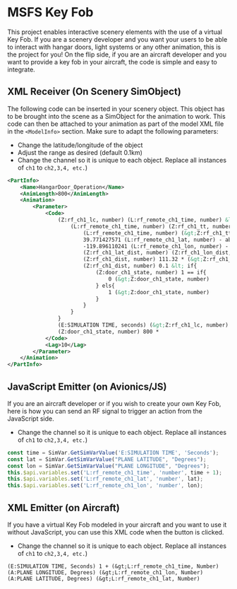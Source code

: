 # MSFS Key Fob
This project enables interactive scenery elements with the use of a virtual Key Fob. If you are a scenery developer and you want your users to be able to interact with hangar doors, light systems or any other animation, this is the project for you!
On the flip side, if you are an aircraft developer and you want to provide a key fob in your aircraft, the code is simple and easy to integrate.

## XML Receiver (On Scenery SimObject)
The following code can be inserted in your scenery object. This object has to be brought into the scene as a SimObject for the animation to work. This code can then be attached to your animation as part of the model XML file in the ``<ModelInfo>`` section. Make sure to adapt the following parameters: 
- Change the latitude/longitude of the object
- Adjust the range as desired (default 0.1km)
- Change the channel so it is unique to each object. Replace all instances of ``ch1`` to ``ch2,3,4, etc.``)
```xml
<PartInfo>
	<Name>HangarDoor_Operation</Name>
	<AnimLength>800</AnimLength>
	<Animation>
		<Parameter>
			<Code>
				(Z:rf_ch1_lc, number) (L:rf_remote_ch1_time, number) &lt; if{
					(L:rf_remote_ch1_time, number) (Z:rf_ch1_tt, number) != if{
						(L:rf_remote_ch1_time, number) (&gt;Z:rf_ch1_tt, number)
						39.771427571 (L:rf_remote_ch1_lat, number) - abs (&gt;Z:rf_ch1_lat_dist, number)
						-119.896110241 (L:rf_remote_ch1_lon, number) - abs (&gt;Z:rf_ch1_lon_dist, number)
						(Z:rf_ch1_lat_dist, number) (Z:rf_ch1_lon_dist, number) + (&gt;Z:rf_ch1_dist, number)
						(Z:rf_ch1_dist, number) 111.32 * (&gt;Z:rf_ch1_dist, number)
						(Z:rf_ch1_dist, number) 0.1 &lt; if{
							(Z:door_ch1_state, number) 1 == if{
								0 (&gt;Z:door_ch1_state, number)
							} els{
								1 (&gt;Z:door_ch1_state, number)
							}
						}
					}
				}
				(E:SIMULATION TIME, seconds) (&gt;Z:rf_ch1_lc, number)
				(Z:door_ch1_state, number) 800 *
			</Code>
			<Lag>10</Lag>
		</Parameter>
	</Animation>
</PartInfo>
```

## JavaScript Emitter (on Avionics/JS)
If you are an aircraft developer or if you wish to create your own Key Fob, here is how you can send an RF signal to trigger an action from the JavaScript side.
- Change the channel so it is unique to each object. Replace all instances of ``ch1`` to ``ch2,3,4, etc.``)
```js
const time = SimVar.GetSimVarValue('E:SIMULATION TIME', 'Seconds');
const lat = SimVar.GetSimVarValue("PLANE LATITUDE", "Degrees");
const lon = SimVar.GetSimVarValue("PLANE LONGITUDE", "Degrees");
this.$api.variables.set('L:rf_remote_ch1_time', 'number', time + 1);
this.$api.variables.set('L:rf_remote_ch1_lat', 'number', lat);
this.$api.variables.set('L:rf_remote_ch1_lon', 'number', lon);
```

## XML Emitter (on Aircraft)
If you have a virtual Key Fob modeled in your aircraft and you want to use it without JavaScript, you can use this XML code when the button is clicked.
- Change the channel so it is unique to each object. Replace all instances of ``ch1`` to ``ch2,3,4, etc.``)
```rpn
(E:SIMULATION TIME, Seconds) 1 + (&gt;L:rf_remote_ch1_time, Number)
(A:PLANE LONGITUDE, Degrees) (&gt;L:rf_remote_ch1_lon, Number)
(A:PLANE LATITUDE, Degrees) (&gt;L:rf_remote_ch1_lat, Number)
```
